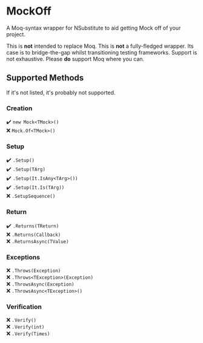 # MockOff

A Moq-syntax wrapper for NSubstitute to aid getting Mock off of your project.

This is **not** intended to replace Moq. This is **not** a fully-fledged wrapper. Its case is to bridge-the-gap whilst transitioning testing frameworks. Support is not exhaustive. Please **do** support Moq where you can.

## Supported Methods
If it's not listed, it's probably not supported.

### Creation
:heavy_check_mark: `new Mock<TMock>()`  
:x: `Mock.Of<TMock>()`  

### Setup
:heavy_check_mark: `.Setup()`  
:heavy_check_mark: `.Setup(TArg)`  
:heavy_check_mark: `.Setup(It.IsAny<TArg>())`  
:heavy_check_mark: `.Setup(It.Is(TArg))`  
:x: `.SetupSequence()`

### Return
:heavy_check_mark: `.Returns(TReturn)`  
:x: `.Returns(Callback)`  
:x: `.ReturnsAsync(TValue)`  

### Exceptions
:x: `.Throws(Exception)`  
:x: `.Throws<TException>(Exception)`  
:x: `.ThrowsAsync(Exception)`  
:x: `.ThrowsAsync<TException>()`  

### Verification
:x: `.Verify()`  
:x: `.Verify(int)`  
:x: `.Verify(Times)`  

